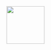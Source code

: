 <!--
**yash-khanted/yash-khanted** is a ✨ _special_ ✨ repository because its `README.md` (this file) appears on your GitHub profile.

Here are some ideas to get you started:

- 🔭 I’m currently working on ...
- 🌱 I’m currently learning ...
- 👯 I’m looking to collaborate on ...
- 🤔 I’m looking for help with ...
- 💬 Ask me about ...
- 📫 How to reach me: ...
- 😄 Pronouns: ...
- ⚡ Fun fact: ...
-->

<div id="header" align="center" >
  <img src="https://media.giphy.com/media/USV0ym3bVWQJJmNu3N/giphy.gif" width="100"/>
</div>
